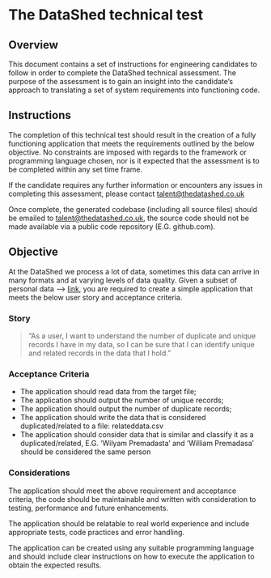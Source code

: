 # The DataShed technical test

## Overview

This document contains a set of instructions for engineering candidates to follow in order to complete the DataShed technical assessment. The purpose of the assessment is to gain an insight into the candidate’s approach to translating a set of system requirements into functioning code.

## Instructions

The completion of this technical test should result in the creation of a fully functioning application that meets the requirements outlined by the below objective. No constraints are imposed with regards to the framework or programming language chosen, nor is it expected that the assessment is to be completed within any set time frame. 

If the candidate requires any further information or encounters any issues in completing this assessment, please contact talent@thedatashed.co.uk  

Once complete, the generated codebase (including all source files) should be emailed to talent@thedatashed.co.uk, the source code should not be made available via a public code repository (E.G. github.com).

## Objective

At the DataShed we process a lot of data, sometimes this data can arrive in many formats and at varying levels of data quality. Given a subset of personal data --> [link](profile-data/DataShed_Technical_Test.csv), you are required to create a simple application that meets the below user story and acceptance criteria.

### Story

> “As a user, I want to understand the number of duplicate and unique records I have in my data, so I can be sure that I can identify unique and related records in the data that I hold.”

### Acceptance Criteria

* The application should read data from the target file;
* The application should output the number of unique records; 
* The application should output the number of duplicate records;
* The application should write the data that is considered duplicated/related to a file: relateddata.csv
* The application should consider data that is similar and classify it as a duplicated/related, E.G. ‘Wilyam Premadasta’ and ‘William Premadasa’ should be considered the same person

### Considerations

The application should meet the above requirement and acceptance criteria, the code should be maintainable and written with consideration to testing, performance and future enhancements.

The application should be relatable to real world experience and include appropriate tests, code practices and error handling.

The application can be created using any suitable programming language and should include clear instructions on how to execute the application to obtain the expected results.

